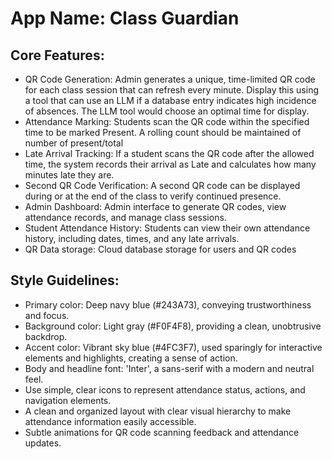 # **App Name**: Class Guardian

## Core Features:

- QR Code Generation: Admin generates a unique, time-limited QR code for each class session that can refresh every minute. Display this using a tool that can use an LLM if a database entry indicates high incidence of absences. The LLM tool would choose an optimal time for display.
- Attendance Marking: Students scan the QR code within the specified time to be marked Present. A rolling count should be maintained of number of present/total
- Late Arrival Tracking: If a student scans the QR code after the allowed time, the system records their arrival as Late and calculates how many minutes late they are.
- Second QR Code Verification: A second QR code can be displayed during or at the end of the class to verify continued presence.
- Admin Dashboard: Admin interface to generate QR codes, view attendance records, and manage class sessions.
- Student Attendance History: Students can view their own attendance history, including dates, times, and any late arrivals.
- QR Data storage: Cloud database storage for users and QR codes

## Style Guidelines:

- Primary color: Deep navy blue (#243A73), conveying trustworthiness and focus.
- Background color: Light gray (#F0F4F8), providing a clean, unobtrusive backdrop.
- Accent color: Vibrant sky blue (#4FC3F7), used sparingly for interactive elements and highlights, creating a sense of action.
- Body and headline font: 'Inter', a sans-serif with a modern and neutral feel.
- Use simple, clear icons to represent attendance status, actions, and navigation elements.
- A clean and organized layout with clear visual hierarchy to make attendance information easily accessible.
- Subtle animations for QR code scanning feedback and attendance updates.